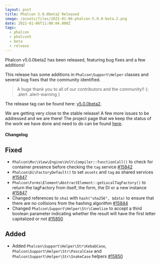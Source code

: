 ```yaml
---
layout: post
title: Phalcon 5.0.0beta2 Released
image: /assets/files/2022-01-06-phalcon-5.0.0-beta.2.png
date: 2022-01-06T11:00:04.800Z
tags:
  - phalcon
  - phalcon5
  - beta
  - release
---
```

Phalcon v5.0.0beta2 has been released, featuring bug fixes and a few additions!
<!--more-->

This release has some additions in `Phalcon\Support\Helper` classes and several bug fixes that the community identified.

> A huge thank you to all of our contributors and the community!!
{: .alert .alert-warning }

The release tag can be found here: [v5.0.0beta2](https://github.com/phalcon/cphalcon/releases/tag/5.0.0beta2). 

We are getting very close to the stable release! A few more issues to be addressed and we are there! The project page that we keep the status of the work we have done and need to do can be found [here](https://github.com/phalcon/cphalcon/projects/3). 

#### Changelog

## Fixed
- `Phalcon\Mvc\View\Engine\Volt\Compiler::functionCall()` to check for container presence before checking the `tag` service [#15842](https://github.com/phalcon/cphalcon/issues/15842)
- `Phalcon\Di\FactoryDefault()` to set `assets` and `tag` as shared services [#15847](https://github.com/phalcon/cphalcon/issues/15847)
- `Phalcon\Forms\Element\AbstractElement::getLocalTagFactory()` to return the tagFactory from itself, the form, the DI or a new instance [#15847](https://github.com/phalcon/cphalcon/issues/15847)
- Changed references to `sha1` with `hash("sha256", $data)` to ensure that there are no collisions from the hashing algorithm  [#15844](https://github.com/phalcon/cphalcon/issues/15844)
- Changed `Phalcon\Support\Helper\Str\Camelize` to accept a third boolean parameter indicating whether the result will have the first letter capitalized or not [#15850](https://github.com/phalcon/cphalcon/issues/15850)

## Added
- Added `Phalcon\Support\Helper\Str\KebabCase`, `Phalcon\Support\Helper\Str\PascalCase` and `Phalcon\Support\Helper\Str\SnakeCase` helpers [#15850](https://github.com/phalcon/cphalcon/issues/15850)
